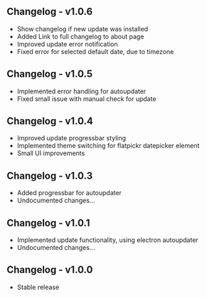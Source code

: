 ## Changelog - v1.0.6

- Show changelog if new update was installed
- Added Link to full changelog to about page
- Improved update error notification
- Fixed error for selected default date, due to timezone


## Changelog - v1.0.5

- Implemented error handling for autoupdater
- Fixed small issue with manual check for update


## Changelog - v1.0.4

- Improved update progressbar styling
- Implemented theme switching for flatpickr datepicker element
- Small UI improvements


## Changelog - v1.0.3

- Added progressbar for autoupdater
- Undocumented changes...


## Changelog - v1.0.1

- Implemented update functionality, using electron autoupdater
- Undocumented changes...


## Changelog - v1.0.0

- Stable release